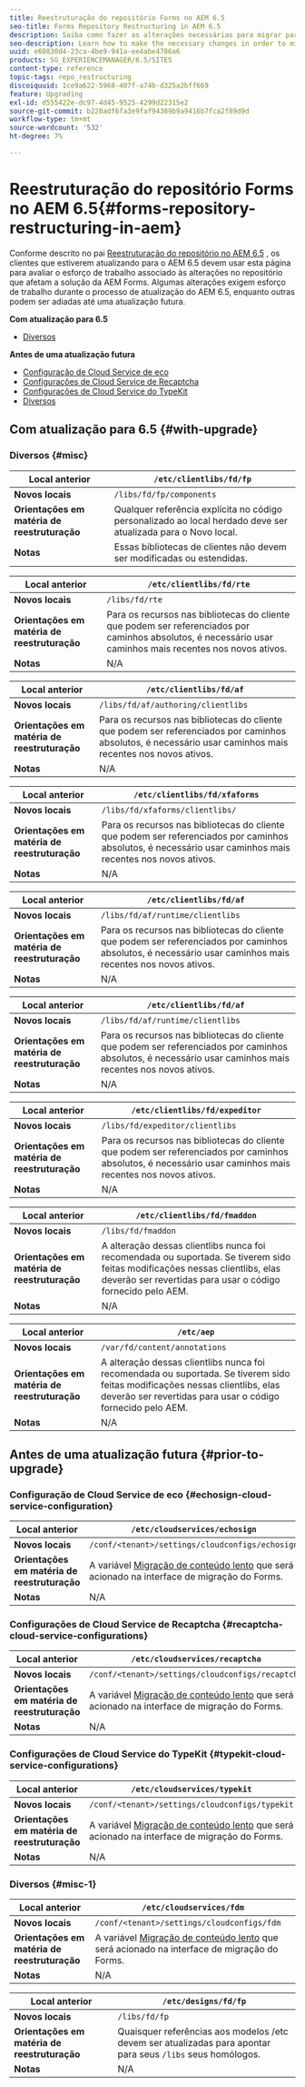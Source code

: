 ```yaml
---
title: Reestruturação do repositório Forms no AEM 6.5
seo-title: Forms Repository Restructuring in AEM 6.5
description: Saiba como fazer as alterações necessárias para migrar para a nova estrutura do repositório no AEM 6.5 para Forms.
seo-description: Learn how to make the necessary changes in order to migrate to the new repository structure in AEM 6.5 for Forms.
uuid: e60830d4-23ca-4be9-941a-ee4abe4786a6
products: SG_EXPERIENCEMANAGER/6.5/SITES
content-type: reference
topic-tags: repo_restructuring
discoiquuid: 1ce9a622-5968-407f-a74b-d325a2bff669
feature: Upgrading
exl-id: d555422e-dc97-4d45-9525-4299d22315e2
source-git-commit: b220adf6fa3e9faf94389b9a9416b7fca2f89d9d
workflow-type: tm+mt
source-wordcount: '532'
ht-degree: 7%

---
```


# Reestruturação do repositório Forms no AEM 6.5{#forms-repository-restructuring-in-aem}

Conforme descrito no pai [Reestruturação do repositório no AEM 6.5](/help/sites-deploying/repository-restructuring.md) , os clientes que estiverem atualizando para o AEM 6.5 devem usar esta página para avaliar o esforço de trabalho associado às alterações no repositório que afetam a solução da AEM Forms. Algumas alterações exigem esforço de trabalho durante o processo de atualização do AEM 6.5, enquanto outras podem ser adiadas até uma atualização futura.

**Com atualização para 6.5**

* [Diversos](/help/sites-deploying/forms-repository-restructuring-in-aem-6-5.md#misc)

**Antes de uma atualização futura**

* [Configuração de Cloud Service de eco](/help/sites-deploying/forms-repository-restructuring-in-aem-6-5.md#echosign-cloud-service-configuration)
* [Configurações de Cloud Service de Recaptcha](/help/sites-deploying/forms-repository-restructuring-in-aem-6-5.md#recaptcha-cloud-service-configurations)
* [Configurações de Cloud Service do TypeKit](/help/sites-deploying/forms-repository-restructuring-in-aem-6-5.md#typekit-cloud-service-configurations)
* [Diversos](/help/sites-deploying/forms-repository-restructuring-in-aem-6-5.md#misc)

## Com atualização para 6.5 {#with-upgrade}

### Diversos {#misc}

| **Local anterior** | `/etc/clientlibs/fd/fp` |
|---|---|
| **Novos locais** | `/libs/fd/fp/components` |
| **Orientações em matéria de reestruturação** | Qualquer referência explícita no código personalizado ao local herdado deve ser atualizada para o Novo local. |
| **Notas** | Essas bibliotecas de clientes não devem ser modificadas ou estendidas. |

| **Local anterior** | `/etc/clientlibs/fd/rte` |
|---|---|
| **Novos locais** | `/libs/fd/rte` |
| **Orientações em matéria de reestruturação** | Para os recursos nas bibliotecas do cliente que podem ser referenciados por caminhos absolutos, é necessário usar caminhos mais recentes nos novos ativos. |
| **Notas** | N/A |

| **Local anterior** | `/etc/clientlibs/fd/af` |
|---|---|
| **Novos locais** | `/libs/fd/af/authoring/clientlibs` |
| **Orientações em matéria de reestruturação** | Para os recursos nas bibliotecas do cliente que podem ser referenciados por caminhos absolutos, é necessário usar caminhos mais recentes nos novos ativos. |
| **Notas** | N/A |

| **Local anterior** | `/etc/clientlibs/fd/xfaforms` |
|---|---|
| **Novos locais** | `/libs/fd/xfaforms/clientlibs/` |
| **Orientações em matéria de reestruturação** | Para os recursos nas bibliotecas do cliente que podem ser referenciados por caminhos absolutos, é necessário usar caminhos mais recentes nos novos ativos. |
| **Notas** | N/A |

| **Local anterior** | `/etc/clientlibs/fd/af` |
|---|---|
| **Novos locais** | `/libs/fd/af/runtime/clientlibs` |
| **Orientações em matéria de reestruturação** | Para os recursos nas bibliotecas do cliente que podem ser referenciados por caminhos absolutos, é necessário usar caminhos mais recentes nos novos ativos. |
| **Notas** | N/A |

| **Local anterior** | `/etc/clientlibs/fd/af` |
|---|---|
| **Novos locais** | `/libs/fd/af/runtime/clientlibs` |
| **Orientações em matéria de reestruturação** | Para os recursos nas bibliotecas do cliente que podem ser referenciados por caminhos absolutos, é necessário usar caminhos mais recentes nos novos ativos. |
| **Notas** | N/A |

| **Local anterior** | `/etc/clientlibs/fd/expeditor` |
|---|---|
| **Novos locais** | `/libs/fd/expeditor/clientlibs` |
| **Orientações em matéria de reestruturação** | Para os recursos nas bibliotecas do cliente que podem ser referenciados por caminhos absolutos, é necessário usar caminhos mais recentes nos novos ativos. |
| **Notas** | N/A |

| **Local anterior** | `/etc/clientlibs/fd/fmaddon` |
|---|---|
| **Novos locais** | `/libs/fd/fmaddon` |
| **Orientações em matéria de reestruturação** | A alteração dessas clientlibs nunca foi recomendada ou suportada. Se tiverem sido feitas modificações nessas clientlibs, elas deverão ser revertidas para usar o código fornecido pelo AEM. |
| **Notas** | N/A |

| **Local anterior** | `/etc/aep` |
|---|---|
| **Novos locais** | `/var/fd/content/annotations` |
| **Orientações em matéria de reestruturação** | A alteração dessas clientlibs nunca foi recomendada ou suportada. Se tiverem sido feitas modificações nessas clientlibs, elas deverão ser revertidas para usar o código fornecido pelo AEM. |
| **Notas** | N/A |

## Antes de uma atualização futura {#prior-to-upgrade}

### Configuração de Cloud Service de eco {#echosign-cloud-service-configuration}

| **Local anterior** | `/etc/cloudservices/echosign` |
|---|---|
| **Novos locais** | `/conf/<tenant>/settings/cloudconfigs/echosign` |
| **Orientações em matéria de reestruturação** | A variável [Migração de conteúdo lento](/help/sites-deploying/lazy-content-migration.md) que será acionado na interface de migração do Forms. |
| **Notas** | N/A |

### Configurações de Cloud Service de Recaptcha {#recaptcha-cloud-service-configurations}

| **Local anterior** | `/etc/cloudservices/recaptcha` |
|---|---|
| **Novos locais** | `/conf/<tenant>/settings/cloudconfigs/recaptcha` |
| **Orientações em matéria de reestruturação** | A variável [Migração de conteúdo lento](/help/sites-deploying/lazy-content-migration.md) que será acionado na interface de migração do Forms. |
| **Notas** | N/A |

### Configurações de Cloud Service do TypeKit {#typekit-cloud-service-configurations}

| **Local anterior** | `/etc/cloudservices/typekit` |
|---|---|
| **Novos locais** | `/conf/<tenant>/settings/cloudconfigs/typekit` |
| **Orientações em matéria de reestruturação** | A variável [Migração de conteúdo lento](/help/sites-deploying/lazy-content-migration.md) que será acionado na interface de migração do Forms. |
| **Notas** | N/A |

### Diversos {#misc-1}

| **Local anterior** | `/etc/cloudservices/fdm` |
|---|---|
| **Novos locais** | `/conf/<tenant>/settings/cloudconfigs/fdm` |
| **Orientações em matéria de reestruturação** | A variável [Migração de conteúdo lento](/help/sites-deploying/lazy-content-migration.md) que será acionado na interface de migração do Forms. |
| **Notas** | N/A |

| **Local anterior** | `/etc/designs/fd/fp` |
|---|---|
| **Novos locais** | `/libs/fd/fp` |
| **Orientações em matéria de reestruturação** | Quaisquer referências aos modelos /etc devem ser atualizadas para apontar para seus `/libs` seus homólogos. |
| **Notas** | N/A |
